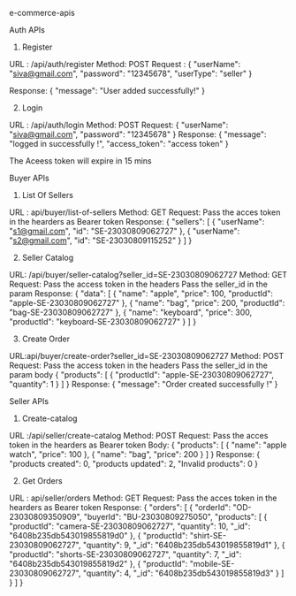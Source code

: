 e-commerce-apis

Auth APIs

1. Register

URL : /api/auth/register
Method: POST
Request :
{
    "userName": "siva@gmail.com",
    "password": "12345678",
    "userType": "seller"
}

Response:
{
    "message": "User added successfully!"
}

2. Login

URL : /api/auth/login
Method: POST
Request:
{
    "userName": "siva@gmail.com",
    "password": "12345678"
}
Response:
{
    "message": "logged in successfully !",
    "access_token": "access token"
}

The Aceess token will expire in 15 mins

Buyer APIs

1. List Of Sellers

URL : api/buyer/list-of-sellers
Method: GET
Request:
Pass the acces token in the hearders as Bearer token
Response:
{
    "sellers": [
        {
            "userName": "s1@gmail.com",
            "id": "SE-23030809062727"
        },
        {
            "userName": "s2@gmail.com",
            "id": "SE-23030809115252"
        }
    ]
}

2. Seller Catalog

URL: /api/buyer/seller-catalog?seller_id=SE-23030809062727
Method: GET
Request:
Pass the access token in the headers 
Pass the seller_id in the param
Response:
{
    "data": [
        {
            "name": "apple",
            "price": 100,
            "productId": "apple-SE-23030809062727"
        },
        {
            "name": "bag",
            "price": 200,
            "productId": "bag-SE-23030809062727"
        },
        {
            "name": "keyboard",
            "price": 300,
            "productId": "keyboard-SE-23030809062727"
        }
    ]
}

3. Create Order

URL:api/buyer/create-order?seller_id=SE-23030809062727
Method: POST
Request:
Pass the access token in the headers 
Pass the seller_id in the param
body
{
    "products": [
        {
            "productId": "apple-SE-23030809062727",
            "quantity": 1
        }
    ]
}
Response:
{
    "message": "Order created successfully !"
}

Seller APIs

1. Create-catalog

URL :/api/seller/create-catalog
Method: POST
Request:
Pass the acces token in the hearders as Bearer token
Body:
{
    "products": [
        {
            "name": "apple watch",
            "price": 100
        },
        {
            "name": "bag",
            "price": 200
        }
    ]
}
Response:
{
    "products created": 0,
    "products updated": 2,
    "Invalid products": 0
}

2. Get Orders

URL : api/seller/orders
Method: GET
Request:
Pass the acces token in the hearders as Bearer token
Response:
{
    "orders": [
        {
            "orderId": "OD-23030809350909",
            "buyerId": "BU-23030809275050",
            "products": [
                {
                    "productId": "camera-SE-23030809062727",
                    "quantity": 10,
                    "_id": "6408b235db543019855819d0"
                },
                {
                    "productId": "shirt-SE-23030809062727",
                    "quantity": 9,
                    "_id": "6408b235db543019855819d1"
                },
                {
                    "productId": "shorts-SE-23030809062727",
                    "quantity": 7,
                    "_id": "6408b235db543019855819d2"
                },
                {
                    "productId": "mobile-SE-23030809062727",
                    "quantity": 4,
                    "_id": "6408b235db543019855819d3"
                }
            ]
        }
    ]
}



